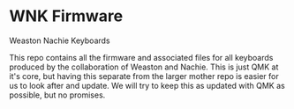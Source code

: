 # WNK Firmware

Weaston Nachie Keyboards

This repo contains all the firmware and associated files for all keyboards produced by the collaboration of Weaston and Nachie. This is just QMK at it's core, but having this separate from the larger mother repo is easier for us to look after and update. We will try to keep this as updated with QMK as possible, but no promises.

